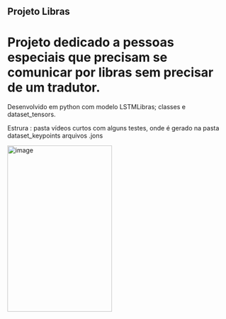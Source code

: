 ## Projeto Libras

# Projeto dedicado a pessoas especiais que precisam se comunicar por libras sem precisar de um tradutor.

Desenvolvido em python com modelo LSTMLibras; classes e dataset_tensors.

Estrura : pasta vídeos curtos com alguns testes, onde é gerado na pasta dataset_keypoints arquivos .jons

<img width="236" height="375" alt="image" src="https://github.com/user-attachments/assets/29ed8662-8a65-4553-a9bf-7177c668098b" />





